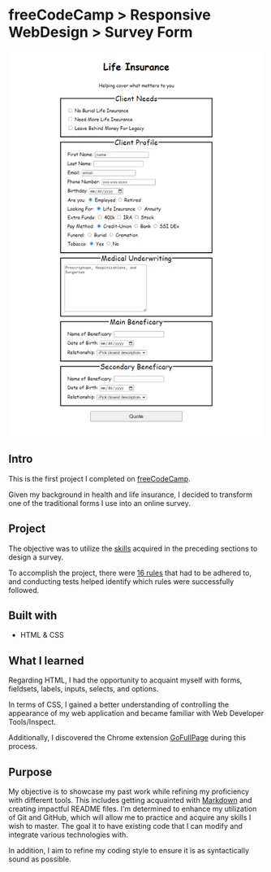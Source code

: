 # freeCodeCamp > Responsive WebDesign > Survey Form

![This is was what i cam up with](./src/design/survey.png)

## Intro

This is the first project I completed on [freeCodeCamp](https://www.freecodecamp.org/).

Given my background in health and life insurance, I decided to transform one of the traditional forms I use into an online survey.

## Project

The objective was to utilize the [skills](https://www.freecodecamp.org/learn/2022/responsive-web-design/#learn-html-forms-by-building-a-registration-form) acquired in the preceding sections to design a survey.

To accomplish the project, there were [16 rules](https://www.freecodecamp.org/learn/2022/responsive-web-design/build-a-survey-form-project/build-a-survey-form) that had to be adhered to, and conducting tests helped identify which rules were successfully followed.

## Built with

- HTML & CSS

## What I learned 

Regarding HTML, I had the opportunity to acquaint myself with forms, fieldsets, labels, inputs, selects, and options. 

In terms of CSS, I gained a better understanding of controlling the appearance of my web application and became familiar with Web Developer Tools/Inspect. 

Additionally, I discovered the Chrome extension [GoFullPage](https://chromewebstore.google.com/detail/gofullpage-full-page-scre/fdpohaocaechififmbbbbbknoalclacl) during this process.

## Purpose

My objective is to showcase my past work while refining my proficiency with different tools. This includes getting acquainted with [Markdown](https://www.markdownguide.org/) and creating impactful README files. I'm determined to enhance my utilization of Git and GitHub, which will allow me to practice and acquire any skills I wish to master. The goal it to have existing code that I can modify and integrate various technologies with. 

In addition, I aim to refine my coding style to ensure it is as syntactically sound as possible.